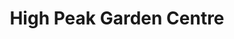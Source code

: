 ---
title: "High Peak Garden Centre"
url: /hope-valley/high-peak-garden-centre/
shop: garden centre
---